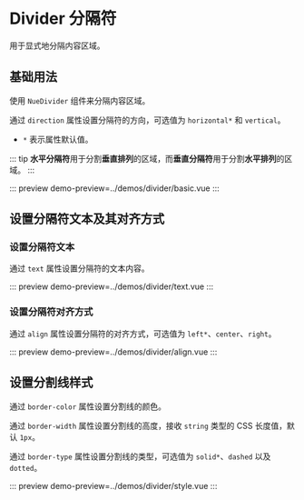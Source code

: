 # Divider 分隔符

用于显式地分隔内容区域。

## 基础用法

使用 `NueDivider` 组件来分隔内容区域。

通过 `direction` 属性设置分隔符的方向，可选值为 `horizontal*` 和 `vertical`。

- `*` 表示属性默认值。

::: tip
**水平分隔符**用于分割**垂直排列**的区域，而**垂直分隔符**用于分割**水平排列**的区域。
:::

::: preview
demo-preview=../demos/divider/basic.vue
:::

## 设置分隔符文本及其对齐方式

### 设置分隔符文本

通过 `text` 属性设置分隔符的文本内容。

::: preview
demo-preview=../demos/divider/text.vue
:::

### 设置分隔符对齐方式

通过 `align` 属性设置分隔符的对齐方式，可选值为 `left*`、`center`、`right`。

::: preview
demo-preview=../demos/divider/align.vue
:::

## 设置分割线样式

通过 `border-color` 属性设置分割线的颜色。

通过 `border-width` 属性设置分割线的高度，接收 `string` 类型的 CSS 长度值，默认 `1px`。

通过 `border-type` 属性设置分割线的类型，可选值为 `solid*`、`dashed` 以及 `dotted`。

::: preview
demo-preview=../demos/divider/style.vue
:::
